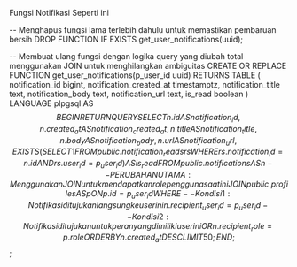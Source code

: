 Fungsi Notifikasi Seperti ini

-- Menghapus fungsi lama terlebih dahulu untuk memastikan pembaruan bersih
DROP FUNCTION IF EXISTS get_user_notifications(uuid);

-- Membuat ulang fungsi dengan logika query yang diubah total menggunakan JOIN untuk menghilangkan ambiguitas
CREATE OR REPLACE FUNCTION get_user_notifications(p_user_id uuid)
RETURNS TABLE (
    notification_id bigint,
    notification_created_at timestamptz,
    notification_title text,
    notification_body text,
    notification_url text,
    is_read boolean
)
LANGUAGE plpgsql
AS $$
BEGIN
    RETURN QUERY
    SELECT
        n.id AS notification_id,
        n.created_at AS notification_created_at,
        n.title AS notification_title,
        n.body AS notification_body,
        n.url AS notification_url,
        EXISTS (
            SELECT 1
            FROM public.notification_reads rs
            WHERE rs.notification_id = n.id AND rs.user_id = p_user_id
        ) AS is_read
    FROM
        public.notifications AS n
    -- PERUBAHAN UTAMA: Menggunakan JOIN untuk mendapatkan role pengguna saat ini
    JOIN
        public.profiles AS p ON p.id = p_user_id
    WHERE
        -- Kondisi 1: Notifikasi ditujukan langsung ke user ini
        n.recipient_user_id = p_user_id
        -- Kondisi 2: Notifikasi ditujukan untuk peran yang dimiliki user ini
        OR n.recipient_role = p.role
    ORDER BY
        n.created_at DESC
    LIMIT 50;
END;
$$;